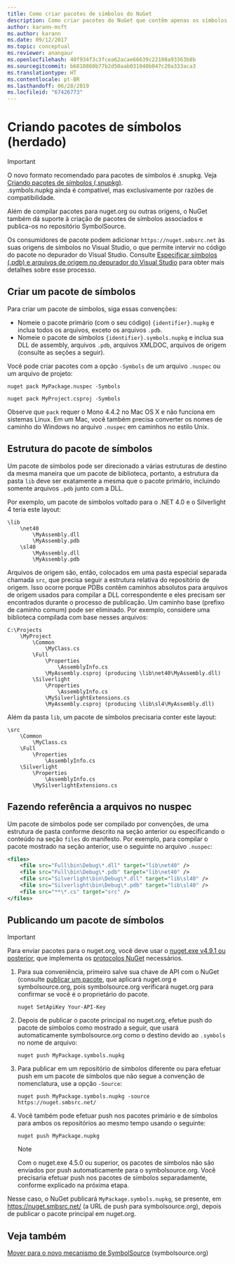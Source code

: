 ```yaml
---
title: Como criar pacotes de símbolos do NuGet
description: Como criar pacotes do NuGet que contêm apenas os símbolos compatíveis com a depuração de outros pacotes do NuGet no Visual Studio.
author: karann-msft
ms.author: karann
ms.date: 09/12/2017
ms.topic: conceptual
ms.reviewer: anangaur
ms.openlocfilehash: 40f934f3c3fcea62acae66639c22108a93363b8b
ms.sourcegitcommit: b6810860b77b2d50aab031040b047c20a333aca3
ms.translationtype: HT
ms.contentlocale: pt-BR
ms.lasthandoff: 06/28/2019
ms.locfileid: "67426773"
---
```

# <a name="creating-symbol-packages-legacy"></a>Criando pacotes de símbolos (herdado)

> [!Important]
> O novo formato recomendado para pacotes de símbolos é .snupkg. Veja [Criando pacotes de símbolos (.snupkg)](Symbol-Packages-snupkg.md). </br>
> .symbols.nupkg ainda é compatível, mas exclusivamente por razões de compatibilidade.

Além de compilar pacotes para nuget.org ou outras origens, o NuGet também dá suporte à criação de pacotes de símbolos associados e publica-os no repositório SymbolSource.

Os consumidores de pacote podem adicionar `https://nuget.smbsrc.net` às suas origens de símbolos no Visual Studio, o que permite intervir no código do pacote no depurador do Visual Studio. Consulte [Especificar símbolos (.pdb) e arquivos de origem no depurador do Visual Studio](/visualstudio/debugger/specify-symbol-dot-pdb-and-source-files-in-the-visual-studio-debugger) para obter mais detalhes sobre esse processo.

## <a name="creating-a-symbol-package"></a>Criar um pacote de símbolos

Para criar um pacote de símbolos, siga essas convenções:

- Nomeie o pacote primário (com o seu código) `{identifier}.nupkg` e inclua todos os arquivos, exceto os arquivos `.pdb`.
- Nomeie o pacote de símbolos `{identifier}.symbols.nupkg` e inclua sua DLL de assembly, arquivos `.pdb`, arquivos XMLDOC, arquivos de origem (consulte as seções a seguir).

Você pode criar pacotes com a opção `-Symbols` de um arquivo `.nuspec` ou um arquivo de projeto:

```cli
nuget pack MyPackage.nuspec -Symbols

nuget pack MyProject.csproj -Symbols
```

Observe que `pack` requer o Mono 4.4.2 no Mac OS X e não funciona em sistemas Linux. Em um Mac, você também precisa converter os nomes de caminho do Windows no arquivo `.nuspec` em caminhos no estilo Unix.

## <a name="symbol-package-structure"></a>Estrutura do pacote de símbolos

Um pacote de símbolos pode ser direcionado a várias estruturas de destino da mesma maneira que um pacote de biblioteca, portanto, a estrutura da pasta `lib` deve ser exatamente a mesma que o pacote primário, incluindo somente arquivos `.pdb` junto com a DLL.

Por exemplo, um pacote de símbolos voltado para o .NET 4.0 e o Silverlight 4 teria este layout:

    \lib
        \net40
            \MyAssembly.dll
            \MyAssembly.pdb
        \sl40
            \MyAssembly.dll
            \MyAssembly.pdb

Arquivos de origem são, então, colocados em uma pasta especial separada chamada `src`, que precisa seguir a estrutura relativa do repositório de origem. Isso ocorre porque PDBs contêm caminhos absolutos para arquivos de origem usados para compilar a DLL correspondente e eles precisam ser encontrados durante o processo de publicação. Um caminho base (prefixo de caminho comum) pode ser eliminado. Por exemplo, considere uma biblioteca compilada com base nesses arquivos:

    C:\Projects
        \MyProject
            \Common
                \MyClass.cs
            \Full
                \Properties
                    \AssemblyInfo.cs
                \MyAssembly.csproj (producing \lib\net40\MyAssembly.dll)
            \Silverlight
                \Properties
                    \AssemblyInfo.cs
                \MySilverlightExtensions.cs
                \MyAssembly.csproj (producing \lib\sl4\MyAssembly.dll)

Além da pasta `lib`, um pacote de símbolos precisaria conter este layout:

    \src
        \Common
            \MyClass.cs
        \Full
            \Properties
                \AssemblyInfo.cs
        \Silverlight
            \Properties
                \AssemblyInfo.cs
            \MySilverlightExtensions.cs

## <a name="referring-to-files-in-the-nuspec"></a>Fazendo referência a arquivos no nuspec

Um pacote de símbolos pode ser compilado por convenções, de uma estrutura de pasta conforme descrito na seção anterior ou especificando o conteúdo na seção `files` do manifesto. Por exemplo, para compilar o pacote mostrado na seção anterior, use o seguinte no arquivo `.nuspec`:

```xml
<files>
    <file src="Full\bin\Debug\*.dll" target="lib\net40" />
    <file src="Full\bin\Debug\*.pdb" target="lib\net40" />
    <file src="Silverlight\bin\Debug\*.dll" target="lib\sl40" />
    <file src="Silverlight\bin\Debug\*.pdb" target="lib\sl40" />
    <file src="**\*.cs" target="src" />
</files>
```

## <a name="publishing-a-symbol-package"></a>Publicando um pacote de símbolos

> [!Important]
> Para enviar pacotes para o nuget.org, você deve usar o [nuget.exe v4.9.1 ou posterior](https://www.nuget.org/downloads), que implementa os [protocolos NuGet](../api/nuget-protocols.md) necessários.

1. Para sua conveniência, primeiro salve sua chave de API com o NuGet (consulte [publicar um pacote](../nuget-org/publish-a-package.md), que aplicará nuget.org e symbolsource.org, pois symbolsource.org verificará nuget.org para confirmar se você é o proprietário do pacote.

    ```cli
    nuget SetApiKey Your-API-Key
    ```

2. Depois de publicar o pacote principal no nuget.org, efetue push do pacote de símbolos como mostrado a seguir, que usará automaticamente symbolsource.org como o destino devido ao `.symbols` no nome de arquivo:

    ```cli
    nuget push MyPackage.symbols.nupkg
    ```

3. Para publicar em um repositório de símbolos diferente ou para efetuar push em um pacote de símbolos que não segue a convenção de nomenclatura, use a opção `-Source`:

    ```cli
    nuget push MyPackage.symbols.nupkg -source https://nuget.smbsrc.net/
    ```

4. Você também pode efetuar push nos pacotes primário e de símbolos para ambos os repositórios ao mesmo tempo usando o seguinte:

    ```cli
    nuget push MyPackage.nupkg
    ```

   > [!Note]
   > Com o nuget.exe 4.5.0 ou superior, os pacotes de símbolos não são enviados por push automaticamente para o symbolsource.org. Você precisaria efetuar push nos pacotes de símbolos separadamente, conforme explicado na próxima etapa.
   
Nesse caso, o NuGet publicará `MyPackage.symbols.nupkg`, se presente, em https://nuget.smbsrc.net/ (a URL de push para symbolsource.org), depois de publicar o pacote principal em nuget.org.

## <a name="see-also"></a>Veja também

[Mover para o novo mecanismo de SymbolSource](https://tripleemcoder.com/2015/10/04/moving-to-the-new-symbolsource-engine/) (symbolsource.org)
